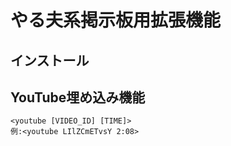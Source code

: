 # やる夫系掲示板用拡張機能
## インストール

## YouTube埋め込み機能
    <youtube [VIDEO_ID] [TIME]>
    例:<youtube LIlZCmETvsY 2:08>
